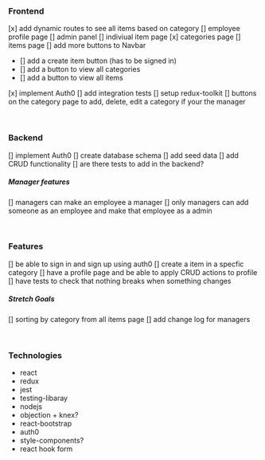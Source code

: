 ### Frontend
[x] add dynamic routes to see all items based on category
[] employee profile page
[] admin panel
[] indiviual item page
[x] categories page
[] items page
[] add more buttons to Navbar
- [] add a create item button (has to be signed in)
- [] add a button to view all categories
- [] add a button to view all items

[x] implement Auth0
[] add integration tests
[] setup redux-toolkit
[] buttons on the category page to add, delete, edit a category if your the manager

<br />

### Backend
[] implement Auth0
[] create database schema
[] add seed data
[] add CRUD functionality
[] are there tests to add in the backend?
##### Manager features
[] managers can make an employee a manager
[] only managers can add someone as an employee and make that employee as a admin

<br />

### Features
[] be able to sign in and sign up using auth0
[] create a item in a specfic category
[] have a profile page and be able to apply CRUD actions to profile
[] have tests to check that nothing breaks when something changes
##### Stretch Goals
[] sorting by category from all items page
[] add change log for managers

<br />

### Technologies
- react
- redux
- jest
- testing-libaray
- nodejs
- objection + knex?
- react-bootstrap
- auth0
- style-components?
- react hook form